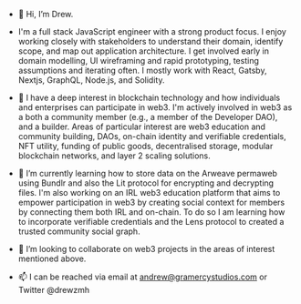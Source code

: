 - 👋 Hi, I’m Drew.
- I'm a full stack JavaScript engineer with a strong product focus. I enjoy working closely with stakeholders to understand their domain, identify scope, and map out application architecture. I get involved early in domain modelling, UI wireframing and rapid prototyping, testing assumptions and iterating often. I mostly work with React, Gatsby, Nextjs, GraphQL, Node.js, and Solidity.

- 👀 I have a deep interest in blockchain technology and how individuals and enterprises can participate in web3. I'm actively involved in web3 as a both a community member (e.g., a member of the Developer DAO), and a builder. Areas of particular interest are web3 education and community building, DAOs, on-chain identity and verifiable credentials, NFT utility, funding of public goods, decentralised storage, modular blockchain networks, and layer 2 scaling solutions.

- 🌱 I’m currently learning how to store data on the Arweave permaweb using Bundlr and also the Lit protocol for encrypting and decrypting files. I'm also working on an IRL web3 education platform that aims to empower participation in web3 by creating social context for members by connecting them both IRL and on-chain. To do so I am learning how to incorporate verifiable credentials and the Lens protocol to created a trusted community social graph.

- 💞️ I’m looking to collaborate on web3 projects in the areas of interest mentioned above.

- 📫 I can be reached via email at andrew@gramercystudios.com or Twitter @drewzmh

<!---
amh22/amh22 is a ✨ special ✨ repository because its `README.md` (this file) appears on your GitHub profile.
You can click the Preview link to take a look at your changes.
--->
